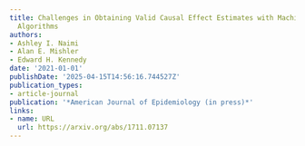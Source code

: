 ```yaml
---
title: Challenges in Obtaining Valid Causal Effect Estimates with Machine Learning
  Algorithms
authors:
- Ashley I. Naimi
- Alan E. Mishler
- Edward H. Kennedy
date: '2021-01-01'
publishDate: '2025-04-15T14:56:16.744527Z'
publication_types:
- article-journal
publication: '*American Journal of Epidemiology (in press)*'
links:
- name: URL
  url: https://arxiv.org/abs/1711.07137
---
```

